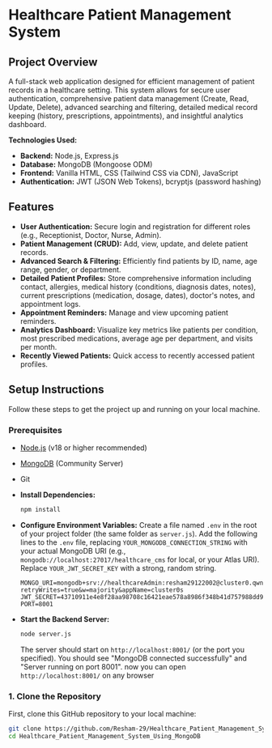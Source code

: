 # Healthcare Patient Management System

## Project Overview

A full-stack web application designed for efficient management of patient records in a healthcare setting. This system allows for secure user authentication, comprehensive patient data management (Create, Read, Update, Delete), advanced searching and filtering, detailed medical record keeping (history, prescriptions, appointments), and insightful analytics dashboard.

**Technologies Used:**
* **Backend:** Node.js, Express.js
* **Database:** MongoDB (Mongoose ODM)
* **Frontend:** Vanilla HTML, CSS (Tailwind CSS via CDN), JavaScript
* **Authentication:** JWT (JSON Web Tokens), bcryptjs (password hashing)

## Features

* **User Authentication:** Secure login and registration for different roles (e.g., Receptionist, Doctor, Nurse, Admin).
* **Patient Management (CRUD):** Add, view, update, and delete patient records.
* **Advanced Search & Filtering:** Efficiently find patients by ID, name, age range, gender, or department.
* **Detailed Patient Profiles:** Store comprehensive information including contact, allergies, medical history (conditions, diagnosis dates, notes), current prescriptions (medication, dosage, dates), doctor's notes, and appointment logs.
* **Appointment Reminders:** Manage and view upcoming patient reminders.
* **Analytics Dashboard:** Visualize key metrics like patients per condition, most prescribed medications, average age per department, and visits per month.
* **Recently Viewed Patients:** Quick access to recently accessed patient profiles.

## Setup Instructions

Follow these steps to get the project up and running on your local machine.

### Prerequisites

* [Node.js](https://nodejs.org/en/download/) (v18 or higher recommended)
* [MongoDB](https://www.mongodb.com/try/download/community) (Community Server)
* Git


* **Install Dependencies:**
    ```bash
    npm install
    ```

* **Configure Environment Variables:**
    Create a file named `.env` in the root of your project folder (the same folder as `server.js`).
    Add the following lines to the `.env` file, replacing `YOUR_MONGODB_CONNECTION_STRING` with your actual MongoDB URI (e.g., `mongodb://localhost:27017/healthcare_cms` for local, or your Atlas URI). Replace `YOUR_JWT_SECRET_KEY` with a strong, random string.

    ```env
    MONGO_URI=mongodb+srv://healthcareAdmin:resham29122002@cluster0.qwnt3gw.mongodb.net/?retryWrites=true&w=majority&appName=cluster0s
    JWT_SECRET=43710911e4e8f28aa98708c16421eae578a8986f348b41d757988dd9119d1367
    PORT=8001
    ```




* **Start the Backend Server:**
    ```bash
    node server.js
    ```
    The server should start on `http://localhost:8001/` (or the port you specified). You should see "MongoDB connected successfully" and "Server running on port 8001".
   now you can open `http://localhost:8001/` on any browser


### 1. Clone the Repository

First, clone this GitHub repository to your local machine:

```bash
git clone https://github.com/Resham-29/Healthcare_Patient_Management_System_Using_MongoDB.git
cd Healthcare_Patient_Management_System_Using_MongoDB
